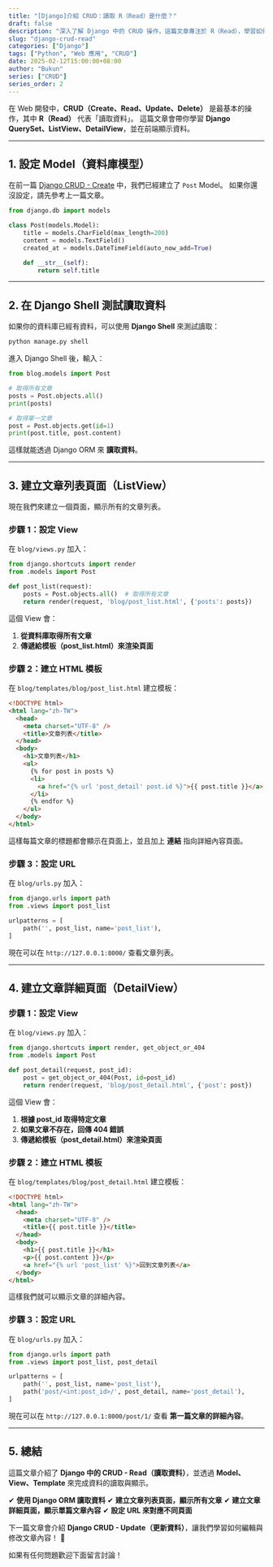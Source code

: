 ```yaml
---
title: "[Django]介紹 CRUD：讀取 R（Read）是什麼？"
draft: false
description: "深入了解 Django 中的 CRUD 操作，這篇文章專注於 R（Read），學習如何在 Django 中讀取並顯示資料。"
slug: "django-crud-read"
categories: ["Django"]
tags: ["Python", "Web 應用", "CRUD"]
date: 2025-02-12T15:00:00+08:00
author: "Bukun"
series: ["CRUD"]
series_order: 2
---
```


在 Web 開發中，**CRUD（Create、Read、Update、Delete）** 是最基本的操作，其中 **R（Read）** 代表「讀取資料」。
這篇文章會帶你學習 **Django QuerySet、ListView、DetailView**，並在前端顯示資料。

---

## 1. 設定 Model（資料庫模型）

在前一篇 [Django CRUD - Create](slug: "django-crud-create") 中，我們已經建立了 `Post` Model。
如果你還沒設定，請先參考上一篇文章。

```python
from django.db import models

class Post(models.Model):
    title = models.CharField(max_length=200)
    content = models.TextField()
    created_at = models.DateTimeField(auto_now_add=True)

    def __str__(self):
        return self.title
```

---

## 2. 在 Django Shell 測試讀取資料

如果你的資料庫已經有資料，可以使用 **Django Shell** 來測試讀取：

```bash
python manage.py shell
```

進入 Django Shell 後，輸入：

```python
from blog.models import Post

# 取得所有文章
posts = Post.objects.all()
print(posts)

# 取得單一文章
post = Post.objects.get(id=1)
print(post.title, post.content)
```

這樣就能透過 Django ORM 來 **讀取資料**。

---

## 3. 建立文章列表頁面（ListView）

現在我們來建立一個頁面，顯示所有的文章列表。

### **步驟 1：設定 View**

在 `blog/views.py` 加入：

```python
from django.shortcuts import render
from .models import Post

def post_list(request):
    posts = Post.objects.all()  # 取得所有文章
    return render(request, 'blog/post_list.html', {'posts': posts})
```

這個 View 會：

1. **從資料庫取得所有文章**
2. **傳遞給模板（post_list.html）來渲染頁面**

### **步驟 2：建立 HTML 模板**

在 `blog/templates/blog/post_list.html` 建立模板：

```html
<!DOCTYPE html>
<html lang="zh-TW">
  <head>
    <meta charset="UTF-8" />
    <title>文章列表</title>
  </head>
  <body>
    <h1>文章列表</h1>
    <ul>
      {% for post in posts %}
      <li>
        <a href="{% url 'post_detail' post.id %}">{{ post.title }}</a>
      </li>
      {% endfor %}
    </ul>
  </body>
</html>
```

這樣每篇文章的標題都會顯示在頁面上，並且加上 **連結** 指向詳細內容頁面。

### **步驟 3：設定 URL**

在 `blog/urls.py` 加入：

```python
from django.urls import path
from .views import post_list

urlpatterns = [
    path('', post_list, name='post_list'),
]
```

現在可以在 `http://127.0.0.1:8000/` 查看文章列表。

---

## 4. 建立文章詳細頁面（DetailView）

### **步驟 1：設定 View**

在 `blog/views.py` 加入：

```python
from django.shortcuts import render, get_object_or_404
from .models import Post

def post_detail(request, post_id):
    post = get_object_or_404(Post, id=post_id)
    return render(request, 'blog/post_detail.html', {'post': post})
```

這個 View 會：

1. **根據 post_id 取得特定文章**
2. **如果文章不存在，回傳 404 錯誤**
3. **傳遞給模板（post_detail.html）來渲染頁面**

### **步驟 2：建立 HTML 模板**

在 `blog/templates/blog/post_detail.html` 建立模板：

```html
<!DOCTYPE html>
<html lang="zh-TW">
  <head>
    <meta charset="UTF-8" />
    <title>{{ post.title }}</title>
  </head>
  <body>
    <h1>{{ post.title }}</h1>
    <p>{{ post.content }}</p>
    <a href="{% url 'post_list' %}">回到文章列表</a>
  </body>
</html>
```

這樣我們就可以顯示文章的詳細內容。

### **步驟 3：設定 URL**

在 `blog/urls.py` 加入：

```python
from django.urls import path
from .views import post_list, post_detail

urlpatterns = [
    path('', post_list, name='post_list'),
    path('post/<int:post_id>/', post_detail, name='post_detail'),
]
```

現在可以在 `http://127.0.0.1:8000/post/1/` 查看 **第一篇文章的詳細內容**。

---

## 5. 總結

這篇文章介紹了 **Django 中的 CRUD - Read（讀取資料）**，並透過 **Model、View、Template** 來完成資料的讀取與顯示。

✔ **使用 Django ORM 讀取資料**
✔ **建立文章列表頁面，顯示所有文章**
✔ **建立文章詳細頁面，顯示單篇文章內容**
✔ **設定 URL 來對應不同頁面**

下一篇文章會介紹 **Django CRUD - Update（更新資料）**，讓我們學習如何編輯與修改文章內容！ 🚀

如果有任何問題歡迎下面留言討論！
